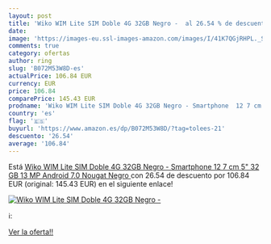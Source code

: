 ```yaml
---
layout: post
title: 'Wiko WIM Lite SIM Doble 4G 32GB Negro -  al 26.54 % de descuento'
date: 
image: 'https://images-eu.ssl-images-amazon.com/images/I/41K7QGjRHPL._SL200_.jpg'
comments: true
category: ofertas
author: ring
slug: 'B072M53W8D-es'
actualPrice: 106.84 EUR
currency: EUR
price: 106.84
comparePrice: 145.43 EUR
prodname: 'Wiko WIM Lite SIM Doble 4G 32GB Negro - Smartphone  12 7 cm  5"   32 GB  13 MP  Android  7.0 Nougat  Negro '
country: 'es'
flag: '🇪🇸'
buyurl: 'https://www.amazon.es/dp/B072M53W8D/?tag=tolees-21'
descuento: '26.54'
average: '106.84'
---
```


Está [Wiko WIM Lite SIM Doble 4G 32GB Negro - Smartphone  12 7 cm  5"   32 GB  13 MP  Android  7.0 Nougat  Negro ](https://www.amazon.es/dp/B072M53W8D/?tag=tolees-21) con 26.54 de descuento por 106.84 EUR (original: 145.43 EUR) en el siguiente enlace!

[![Wiko WIM Lite SIM Doble 4G 32GB Negro - ](https://images-eu.ssl-images-amazon.com/images/I/41K7QGjRHPL._SL200_.jpg)](https://www.amazon.es/dp/B072M53W8D/?tag=tolees-21)

ℹ️:


[Ver la oferta!!](https://www.amazon.es/dp/B072M53W8D/?tag=tolees-21)
